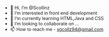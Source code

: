 - 👋 Hi, I’m @Scollinz
- 👀 I’m interested in front end development
- 🌱 I’m currently learning HTML,Java and CSS
- 💞️ I’m looking to collaborate on ...
- 📫 How to reach me - sgcollz94@gmail.com

<!---
Scollinz/Scollinz is a ✨ special ✨ repository because its `README.md` (this file) appears on your GitHub profile.
You can click the Preview link to take a look at your changes.
--->
